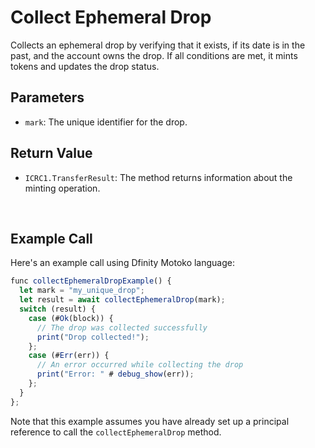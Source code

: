 # Collect Ephemeral Drop

Collects an ephemeral drop by verifying that it exists, if its date is in the past, and the account owns the drop. If all conditions are met, it mints tokens and updates the drop status.

## Parameters

- `mark`: The unique identifier for the drop.

## Return Value

- `ICRC1.TransferResult`: The method returns information about the minting operation.

&nbsp;

## Example Call

Here's an example call using Dfinity Motoko language:

```Javascript
func collectEphemeralDropExample() {
  let mark = "my_unique_drop";
  let result = await collectEphemeralDrop(mark);
  switch (result) {
    case (#Ok(block)) {
      // The drop was collected successfully
      print("Drop collected!");
    };
    case (#Err(err)) {
      // An error occurred while collecting the drop
      print("Error: " # debug_show(err));
    };
  }
};
```

Note that this example assumes you have already set up a principal reference to call the `collectEphemeralDrop` method.